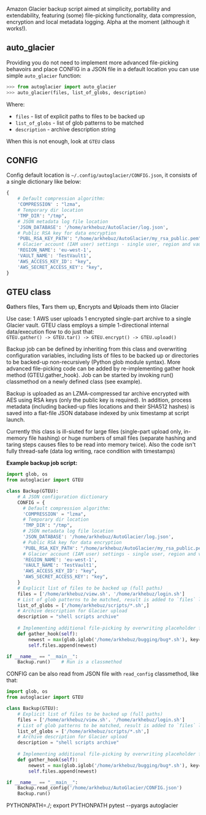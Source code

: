 Amazon Glacier backup script aimed at simplicity, portability and extendability, 
featuring (some) file-picking functionality, data compression, encryption and local metadata logging. Alpha at the moment (although it works!).


## auto_glacier

Providing you do not need to implement more advanced file-picking behavoirs and place CONFIG in a
 JSON file in a default location you can use simple `auto_glacier` function:
```python
>>> from autoglacier import auto_glacier
>>> auto_glacier(files, list_of_globs, description)

```

Where:
  - `files` - list of explicit paths to files to be backed up
  - `list_of_globs` - list of glob patterns to be matched
  - `description` - archive description string


When this is not enough, look at `GTEU` class

## CONFIG
Config default location is `~/.config/autoglacier/CONFIG.json`, it consists of a single dictionary like below:

```python
{
    # Default compression algorithm:
    'COMPRESSION' : "lzma",
    # Temporary dir location
    'TMP_DIR': "/tmp",
    # JSON metadata log file location
    'JSON_DATABASE': '/home/arkhebuz/AutoGlacier/log.json',
    # Public RSA key for data encryption
    'PUBL_RSA_KEY_PATH': "/home/arkhebuz/AutoGlacier/my_rsa_public.pem",
    # Glacier account (IAM user) settings - single user, region and vault
    'REGION_NAME': 'eu-west-1',
    'VAULT_NAME': 'TestVault1',
    'AWS_ACCESS_KEY_ID': "key",
    'AWS_SECRET_ACCESS_KEY': "key",
}
```

## GTEU class

**G**athers files, **T**ars them up, **E**ncrypts and **U**ploads them into Glacier 
    
Use case: 1 AWS user uploads 1 encrypted single-part archive to a single Glacier vault.
GTEU class employs a simple 1-directional internal data/execution flow to do just that:  
  `GTEU.gather() -> GTEU.tar() -> GTEU.encrypt() -> GTEU.upload()`

Backup job can be defined by inheriting from this class and overwriting 
configuration variables, including lists of files to be backed up or
directories to be backed-up non-recursively (Python glob module syntax).
More advanced file-picking code can be added by re-implementing gather hook 
method (GTEU.gather_hook). Job can be started by invoking run() classmethod
on a newly defined class (see example).

Backup is uploaded as an LZMA-compressed tar archive encrypted with AES using
RSA keys (only the public key is required). In addition, process metadata 
(including backed-up files locations and their SHA512 hashes) is saved into 
a flat-file JSON database indexed by unix timestamp at script launch.

Currently this class is ill-siuted for large files (single-part upload only,
in-memory file hashing) or huge numbers of small files (separate hashing and
taring steps causes files to be read into memory twice). Also the code isn't
fully thread-safe (data log writing, race condition with timestamps)


**Example backup job script:**


```python
import glob, os
from autoglacier import GTEU

class Backup(GTEU):
    # A JSON configuration dictionary
    CONFIG = {
      # Default compression algorithm:
      'COMPRESSION' = "lzma",
      # Temporary dir location
      'TMP_DIR': "/tmp",
      # JSON metadata log file location
      'JSON_DATABASE': '/home/arkhebuz/AutoGlacier/log.json',
      # Public RSA key for data encryption
      'PUBL_RSA_KEY_PATH': "/home/arkhebuz/AutoGlacier/my_rsa_public.pem",
      # Glacier account (IAM user) settings - single user, region and vault
      'REGION_NAME': 'eu-west-1',
      'VAULT_NAME': 'TestVault1',
      'AWS_ACCESS_KEY_ID': "key",
      'AWS_SECRET_ACCESS_KEY': "key",
    }
    # Explicit list of files to be backed up (full paths)
    files = ['/home/arkhebuz/view.sh'. '/home/arkhebuz/login.sh']
    # List of glob patterns to be matched, result is added to `files` list
    list_of_globs = ['/home/arkhebuz/scripts/*.sh',]
    # Archive description for Glacier upload
    description = "shell scripts archive"
    
    # Implementing additional file-picking by overwriting placeholder function
    def gather_hook(self):
        newest = max(glob.iglob('/home/arkhebuz/bugging/bug*.sh'), key=os.path.getmtime)
        self.files.append(newest)

if __name__ == "__main__":
    Backup.run()    # Run is a classmethod
```

CONFIG can be also read from JSON file with `read_config` classmethod, like that:

```python
import glob, os
from autoglacier import GTEU

class Backup(GTEU):
    # Explicit list of files to be backed up (full paths)
    files = ['/home/arkhebuz/view.sh'. '/home/arkhebuz/login.sh']
    # List of glob patterns to be matched, result is added to `files` list
    list_of_globs = ['/home/arkhebuz/scripts/*.sh',]
    # Archive description for Glacier upload
    description = "shell scripts archive"
    
    # Implementing additional file-picking by overwriting placeholder function
    def gather_hook(self):
        newest = max(glob.iglob('/home/arkhebuz/bugging/bug*.sh'), key=os.path.getmtime)
        self.files.append(newest)

if __name__ == "__main__":
    Backup.read_config('/home/arkhebuz/AutoGlacier/CONFIG.json')
    Backup.run()
```


PYTHONPATH=./; export PYTHONPATH
pytest --pyargs autoglacier
